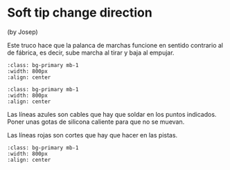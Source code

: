 # Soft tip change direction

(by Josep)

Este truco hace que la palanca de marchas funcione en sentido contrario al de
fábrica, es decir, sube marcha al tirar y baja al empujar.

```{image} ./images/soft-tip/1.png
:class: bg-primary mb-1
:width: 800px
:align: center
```

```{image} ./images/soft-tip/2.png
:class: bg-primary mb-1
:width: 800px
:align: center
```

Las líneas azules son cables que hay que soldar en los puntos indicados. Poner
unas gotas de silicona caliente para que no se muevan.

Las líneas rojas son cortes que hay que hacer en las pistas.

```{image} ./images/soft-tip/3.png
:class: bg-primary mb-1
:width: 800px
:align: center
```